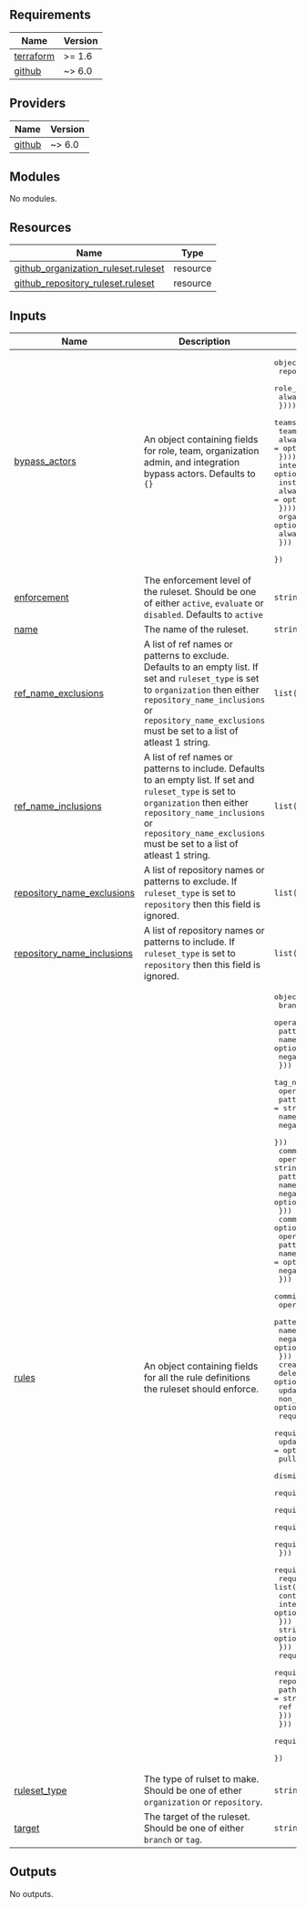 ## Requirements

| Name | Version |
|------|---------|
| <a name="requirement_terraform"></a> [terraform](#requirement\_terraform) | >= 1.6 |
| <a name="requirement_github"></a> [github](#requirement\_github) | ~> 6.0 |

## Providers

| Name | Version |
|------|---------|
| <a name="provider_github"></a> [github](#provider\_github) | ~> 6.0 |

## Modules

No modules.

## Resources

| Name | Type |
|------|------|
| [github_organization_ruleset.ruleset](https://registry.terraform.io/providers/integrations/github/latest/docs/resources/organization_ruleset) | resource |
| [github_repository_ruleset.ruleset](https://registry.terraform.io/providers/integrations/github/latest/docs/resources/repository_ruleset) | resource |

## Inputs

| Name | Description | Type | Default | Required |
|------|-------------|------|---------|:--------:|
| <a name="input_bypass_actors"></a> [bypass\_actors](#input\_bypass\_actors) | An object containing fields for role, team, organization admin, and integration bypass actors. Defaults to `{}` | <pre>object({<br/>    repository_roles = optional(list(object({<br/>      role_id       = string<br/>      always_bypass = optional(bool)<br/>    })))<br/>    teams = optional(list(object({<br/>      team_id       = string<br/>      always_bypass = optional(bool)<br/>    })))<br/>    integrations = optional(list(object({<br/>      installation_id = number<br/>      always_bypass   = optional(bool)<br/>    })))<br/>    organization_admin = optional(object({<br/>      always_bypass = optional(bool)<br/>    }))<br/>  })</pre> | `{}` | no |
| <a name="input_enforcement"></a> [enforcement](#input\_enforcement) | The enforcement level of the ruleset. Should be one of either `active`, `evaluate` or `disabled`. Defaults to `active` | `string` | `"active"` | no |
| <a name="input_name"></a> [name](#input\_name) | The name of the ruleset. | `string` | n/a | yes |
| <a name="input_ref_name_exclusions"></a> [ref\_name\_exclusions](#input\_ref\_name\_exclusions) | A list of ref names or patterns to exclude. Defaults to an empty list. If set and `ruleset_type` is set to `organization` then either `repository_name_inclusions` or `repository_name_exclusions` must be set to a list of atleast 1 string. | `list(string)` | `[]` | no |
| <a name="input_ref_name_inclusions"></a> [ref\_name\_inclusions](#input\_ref\_name\_inclusions) | A list of ref names or patterns to include. Defaults to an empty list. If set and `ruleset_type` is set to `organization` then either `repository_name_inclusions` or `repository_name_exclusions` must be set to a list of atleast 1 string. | `list(string)` | `[]` | no |
| <a name="input_repository_name_exclusions"></a> [repository\_name\_exclusions](#input\_repository\_name\_exclusions) | A list of repository names or patterns to exclude. If `ruleset_type` is set to `repository` then this field is ignored. | `list(string)` | `[]` | no |
| <a name="input_repository_name_inclusions"></a> [repository\_name\_inclusions](#input\_repository\_name\_inclusions) | A list of repository names or patterns to include. If `ruleset_type` is set to `repository` then this field is ignored. | `list(string)` | `[]` | no |
| <a name="input_rules"></a> [rules](#input\_rules) | An object containing fields for all the rule definitions the ruleset should enforce. | <pre>object({<br/>    branch_name_pattern = optional(object({<br/>      operator = string<br/>      pattern  = string<br/>      name     = optional(string)<br/>      negate   = optional(bool)<br/>    }))<br/>    tag_name_pattern = optional(object({<br/>      operator = string<br/>      pattern  = string<br/>      name     = optional(string)<br/>      negate   = optional(bool)<br/>    }))<br/>    commit_author_email_pattern = optional(object({<br/>      operator = string<br/>      pattern  = string<br/>      name     = optional(string)<br/>      negate   = optional(bool)<br/>    }))<br/>    commit_message_pattern = optional(object({<br/>      operator = string<br/>      pattern  = string<br/>      name     = optional(string)<br/>      negate   = optional(bool)<br/>    }))<br/>    committer_email_pattern = optional(object({<br/>      operator = string<br/>      pattern  = string<br/>      name     = optional(string)<br/>      negate   = optional(bool)<br/>    }))<br/>    creation                      = optional(bool)<br/>    deletion                      = optional(bool)<br/>    update                        = optional(bool)<br/>    non_fast_forward              = optional(bool)<br/>    required_linear_history       = optional(bool)<br/>    required_signatures           = optional(bool)<br/>    update_allows_fetch_and_merge = optional(bool)<br/>    pull_request = optional(object({<br/>      dismiss_stale_reviews_on_push     = optional(bool)<br/>      require_code_owner_review         = optional(bool)<br/>      require_last_push_approval        = optional(bool)<br/>      required_approving_review_count   = optional(number)<br/>      required_review_thread_resolution = optional(bool)<br/>    }))<br/>    required_status_checks = optional(object({<br/>      required_check = list(object({<br/>        context        = string<br/>        integration_id = optional(number)<br/>      }))<br/>      strict_required_status_check_policy = optional(bool)<br/>    }))<br/>    required_workflows = optional(object({<br/>      required_workflows = list(object({<br/>        repository_id = number<br/>        path          = string<br/>        ref           = optional(string)<br/>      }))<br/>    }))<br/>    required_deployment_environments = optional(list(string))<br/>  })</pre> | n/a | yes |
| <a name="input_ruleset_type"></a> [ruleset\_type](#input\_ruleset\_type) | The type of rulset to make. Should be one of ether `organization` or `repository`. | `string` | n/a | yes |
| <a name="input_target"></a> [target](#input\_target) | The target of the ruleset. Should be one of either `branch` or `tag`. | `string` | n/a | yes |

## Outputs

No outputs.